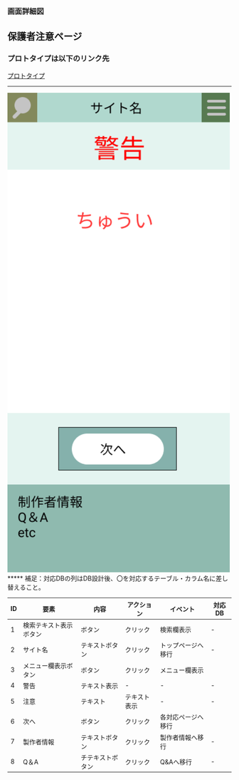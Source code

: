 ### 画面詳細図
## 保護者注意ページ
### プロトタイプは以下のリンク先
[プロトタイプ](https://www.figma.com/file/5bAHMcKrDB8THLNT72si3d/%E7%94%BB%E9%9D%A2?node-id=53%3A85)
*****
<img src="./image/保護者注意ページ.png" width="500">
*****
補足：対応DBの列はDB設計後、〇を対応するテーブル・カラム名に差し替えること。

|ID|要素|内容|アクション|イベント|対応DB|
|--|----|----|----------|--------|-----|
|1|検索テキスト表示ボタン|ボタン|クリック|検索欄表示|-|
|2|サイト名|テキストボタン|クリック|トップページへ移行|-    |
|3|メニュー欄表示ボタン|ボタン|クリック|メニュー欄表示||
|4|警告|テキスト表示|-|-     |-|
|5|注意|テキスト|テキスト表示|-|-|
|6|次へ|ボタン|クリック|各対応ページへ移行||
|7|製作者情報|テキストボタン|クリック|製作者情報へ移行|-    |
|8|Q＆A|チテキストボタン|クリック|Q&Aへ移行|-|


